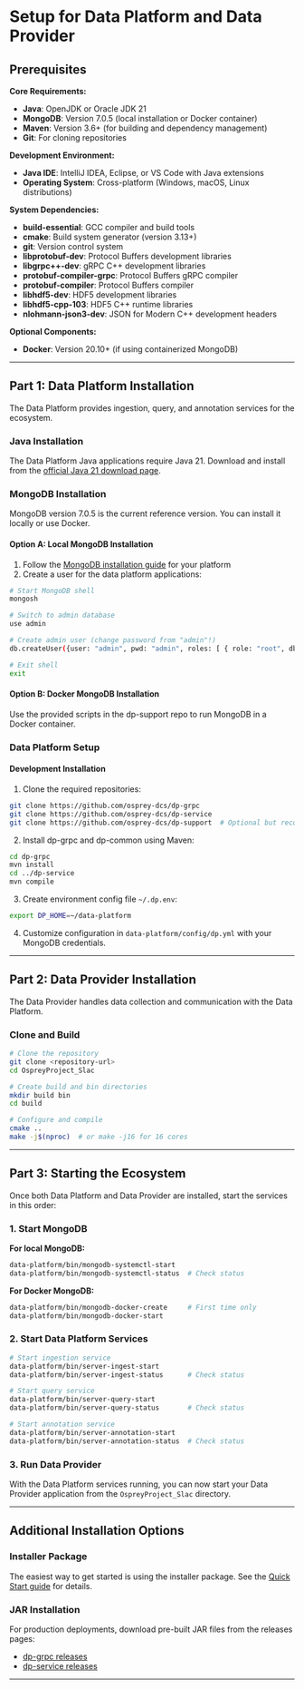 # Setup for Data Platform and Data Provider

## Prerequisites

**Core Requirements:**
- **Java**: OpenJDK or Oracle JDK 21
- **MongoDB**: Version 7.0.5 (local installation or Docker container)
- **Maven**: Version 3.6+ (for building and dependency management)
- **Git**: For cloning repositories

**Development Environment:**
- **Java IDE**: IntelliJ IDEA, Eclipse, or VS Code with Java extensions
- **Operating System**: Cross-platform (Windows, macOS, Linux distributions)

**System Dependencies:**
- **build-essential**: GCC compiler and build tools
- **cmake**: Build system generator (version 3.13+)
- **git**: Version control system
- **libprotobuf-dev**: Protocol Buffers development libraries
- **libgrpc++-dev**: gRPC C++ development libraries
- **protobuf-compiler-grpc**: Protocol Buffers gRPC compiler
- **protobuf-compiler**: Protocol Buffers compiler
- **libhdf5-dev**: HDF5 development libraries
- **libhdf5-cpp-103**: HDF5 C++ runtime libraries
- **nlohmann-json3-dev**: JSON for Modern C++ development headers

**Optional Components:**
- **Docker**: Version 20.10+ (if using containerized MongoDB)

---

## Part 1: Data Platform Installation

The Data Platform provides ingestion, query, and annotation services for the ecosystem.

### Java Installation

The Data Platform Java applications require Java 21. Download and install from the [official Java 21 download page](https://www.oracle.com/java/technologies/downloads/#java21).

### MongoDB Installation

MongoDB version 7.0.5 is the current reference version. You can install it locally or use Docker.

#### Option A: Local MongoDB Installation

1. Follow the [MongoDB installation guide](https://www.mongodb.com/docs/manual/administration/install-community/) for your platform
2. Create a user for the data platform applications:

```bash
# Start MongoDB shell
mongosh

# Switch to admin database
use admin

# Create admin user (change password from "admin"!)
db.createUser({user: "admin", pwd: "admin", roles: [ { role: "root", db: "admin" } ]})

# Exit shell
exit
```

#### Option B: Docker MongoDB Installation

Use the provided scripts in the dp-support repo to run MongoDB in a Docker container.

### Data Platform Setup

#### Development Installation

1. Clone the required repositories:
```bash
git clone https://github.com/osprey-dcs/dp-grpc
git clone https://github.com/osprey-dcs/dp-service
git clone https://github.com/osprey-dcs/dp-support  # Optional but recommended
```

2. Install dp-grpc and dp-common using Maven:
```bash
cd dp-grpc
mvn install
cd ../dp-service
mvn compile
```

3. Create environment config file `~/.dp.env`:
```bash
export DP_HOME=~/data-platform
```

4. Customize configuration in `data-platform/config/dp.yml` with your MongoDB credentials.

---

## Part 2: Data Provider Installation

The Data Provider handles data collection and communication with the Data Platform.

### Clone and Build

```bash
# Clone the repository
git clone <repository-url>
cd OspreyProject_Slac

# Create build and bin directories
mkdir build bin
cd build

# Configure and compile
cmake ..
make -j$(nproc)  # or make -j16 for 16 cores
```

---

## Part 3: Starting the Ecosystem

Once both Data Platform and Data Provider are installed, start the services in this order:

### 1. Start MongoDB

**For local MongoDB:**
```bash
data-platform/bin/mongodb-systemctl-start
data-platform/bin/mongodb-systemctl-status  # Check status
```

**For Docker MongoDB:**
```bash
data-platform/bin/mongodb-docker-create     # First time only
data-platform/bin/mongodb-docker-start
```

### 2. Start Data Platform Services

```bash
# Start ingestion service
data-platform/bin/server-ingest-start
data-platform/bin/server-ingest-status      # Check status

# Start query service  
data-platform/bin/server-query-start
data-platform/bin/server-query-status       # Check status

# Start annotation service
data-platform/bin/server-annotation-start
data-platform/bin/server-annotation-status  # Check status
```

### 3. Run Data Provider

With the Data Platform services running, you can now start your Data Provider application from the `OspreyProject_Slac` directory.

---

## Additional Installation Options

### Installer Package
The easiest way to get started is using the installer package. See the [Quick Start guide](https://github.com/osprey-dcs/data-platform#data-platform-quick-start) for details.

### JAR Installation
For production deployments, download pre-built JAR files from the releases pages:
- [dp-grpc releases](https://github.com/osprey-dcs/dp-grpc/releases)
- [dp-service releases](https://github.com/osprey-dcs/dp-service/releases)

---



